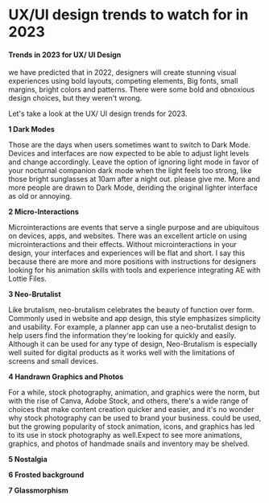 # UX/UI design trends to watch for in 2023
#### Trends in 2023 for UX/ UI Design

we have predicted that in 2022, designers will create stunning visual experiences using bold layouts, competing elements, Big fonts, small margins, bright colors and patterns. There were some bold and obnoxious design choices, but they weren't wrong.

Let's take a look at the UX/ UI design trends for 2023.

**1 Dark Modes**

Those are the days when users sometimes want to switch to Dark Mode. Devices and interfaces are now expected to be able to adjust light levels and change accordingly. Leave the option of ignoring light mode in favor of your nocturnal companion dark mode when the light feels too strong, like those bright sunglasses at 10am after a night out. please give me. More and more people are drawn to Dark Mode, deriding the original lighter interface as old or annoying.

**2 Micro-Interactions**

Microinteractions are events that serve a single purpose and are ubiquitous on devices, apps, and websites. There was an excellent article on using microinteractions and their effects. Without microinteractions in your design, your interfaces and experiences will be flat and short. I say this because there are more and more positions with instructions for designers looking for his animation skills with tools and experience integrating AE with Lottie Files.

**3 Neo-Brutalist**

Like brutalism, neo-brutalism celebrates the beauty of function over form. Commonly used in website and app design, this style emphasizes simplicity and usability. For example, a planner app can use a neo-brutalist design to help users find the information they're looking for quickly and easily. Although it can be used for any type of design, Neo-Brutalism is especially well suited for digital products as it works well with the limitations of screens and small devices.


**4 Handrawn Graphics and Photos**

For a while, stock photography, animation, and graphics were the norm, but with the rise of Canva, Adobe Stock, and others, there's a wide range of choices that make content creation quicker and easier, and it's no wonder why stock photography can be used to brand your business. could be used, but the growing popularity of stock animation, icons, and graphics has led to its use in stock photography as well.Expect to see more animations, graphics, and photos of handmade snails and inventory may be shelved.


**5 Nostalgia**

**6 Frosted background**

**7 Glassmorphism**
